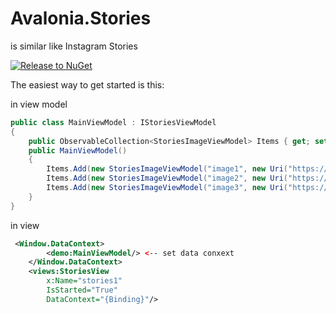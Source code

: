 # Avalonia.Stories

is similar like Instagram Stories

[![Release to NuGet](https://github.com/vzolotov/Avalonia.Stories/actions/workflows/release.yml/badge.svg?branch=main)](https://github.com/vzolotov/Avalonia.Stories/actions/workflows/release.yml)

The easiest way to get started is this:

in view model
```cs
public class MainViewModel : IStoriesViewModel
{
    public ObservableCollection<StoriesImageViewModel> Items { get; set; } = new();
    public MainViewModel()
    {
        Items.Add(new StoriesImageViewModel("image1", new Uri("https://user-images.githubusercontent.com/4672627/152126443-932966cf-57e7-4e77-9be6-62463a66b9f8.png")));
        Items.Add(new StoriesImageViewModel("image2", new Uri("https://github.com/AvaloniaUI/avaloniaui.net/blob/master/assets/showcase/GritGene.png?raw=true")));
        Items.Add(new StoriesImageViewModel("image3", new Uri("https://github.com/AvaloniaUI/avaloniaui.net/blob/master/assets/showcase/GritGene.png?raw=true")));
    }
} 
```

in view

```xml
 <Window.DataContext>
        <demo:MainViewModel/> <-- set data conxext
    </Window.DataContext>
    <views:StoriesView
        x:Name="stories1" 
        IsStarted="True"
        DataContext="{Binding}"/>
```
